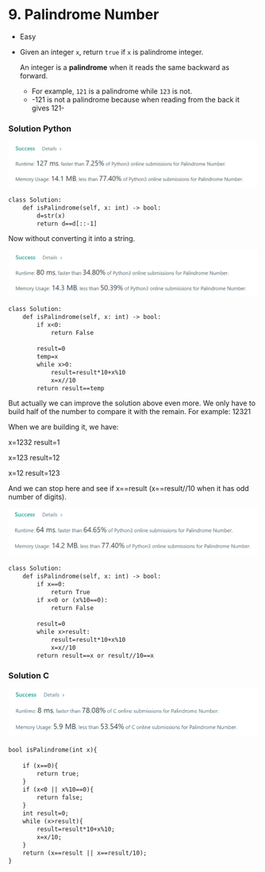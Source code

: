 # 9. Palindrome Number

* Easy
*   Given an integer `x`, return `true` if `x` is palindrome integer.

    An integer is a **palindrome** when it reads the same backward as forward.

    * For example, `121` is a palindrome while `123` is not.
    * \-121 is not a palindrome because when reading from the back it gives 121-

### Solution Python&#x20;

![](<../.gitbook/assets/image (15) (1) (1) (1).png>)

```
class Solution:
    def isPalindrome(self, x: int) -> bool:
        d=str(x)
        return d==d[::-1]
```

Now without converting it into a string.&#x20;

![](<../.gitbook/assets/image (13) (1) (1) (1) (1) (1).png>)

```
class Solution:
    def isPalindrome(self, x: int) -> bool:
        if x<0:
            return False
        
        result=0
        temp=x
        while x>0:
            result=result*10+x%10
            x=x//10
        return result==temp
```

But actually we can improve the solution above even more. We only have to build half of the number to compare it with the remain. For example: 12321

When we are building it, we have:

x=1232      result=1

x=123        result=12

x=12          result=123

And we can stop here and see if x==result (x==result//10 when it has odd number of digits).&#x20;

![](<../.gitbook/assets/image (14) (1) (1) (1) (1) (1) (1).png>)

```
class Solution:
    def isPalindrome(self, x: int) -> bool:
        if x==0:
            return True
        if x<0 or (x%10==0):
            return False
        
        result=0
        while x>result:
            result=result*10+x%10
            x=x//10
        return result==x or result//10==x
```



### Solution C&#x20;

![](<../.gitbook/assets/image (12) (1) (1) (1).png>)

```
bool isPalindrome(int x){

    if (x==0){
        return true;
    }
    if (x<0 || x%10==0){
        return false;
    }
    int result=0;
    while (x>result){
        result=result*10+x%10;
        x=x/10;
    }
    return (x==result || x==result/10);
}
```
